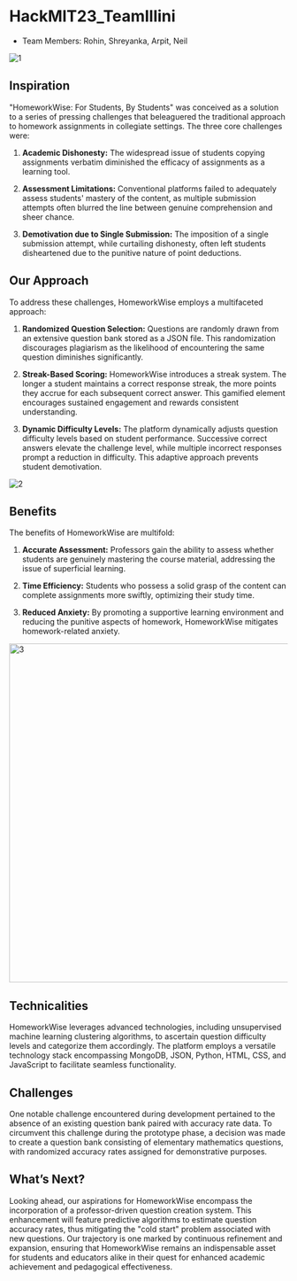 # HackMIT23_TeamIllini

- Team Members: Rohin, Shreyanka, Arpit, Neil

![1](https://github.com/shreyankasinha/HackMIT23_TeamIllini/assets/112669871/25abd3db-ce2d-4c4a-9a9f-180de9ec67c5)

## Inspiration

"HomeworkWise: For Students, By Students" was conceived as a solution to a series of pressing challenges that beleaguered the traditional approach to homework assignments in collegiate settings. The three core challenges were:

1. **Academic Dishonesty:** The widespread issue of students copying assignments verbatim diminished the efficacy of assignments as a learning tool.

2. **Assessment Limitations:** Conventional platforms failed to adequately assess students' mastery of the content, as multiple submission attempts often blurred the line between genuine comprehension and sheer chance.

3. **Demotivation due to Single Submission:** The imposition of a single submission attempt, while curtailing dishonesty, often left students disheartened due to the punitive nature of point deductions.

## Our Approach

To address these challenges, HomeworkWise employs a multifaceted approach:

1. **Randomized Question Selection:** Questions are randomly drawn from an extensive question bank stored as a JSON file. This randomization discourages plagiarism as the likelihood of encountering the same question diminishes significantly.

2. **Streak-Based Scoring:** HomeworkWise introduces a streak system. The longer a student maintains a correct response streak, the more points they accrue for each subsequent correct answer. This gamified element encourages sustained engagement and rewards consistent understanding.

3. **Dynamic Difficulty Levels:** The platform dynamically adjusts question difficulty levels based on student performance. Successive correct answers elevate the challenge level, while multiple incorrect responses prompt a reduction in difficulty. This adaptive approach prevents student demotivation.

![2](https://github.com/shreyankasinha/HackMIT23_TeamIllini/assets/112669871/abd3a35e-1b46-4294-99c8-0ef3dfa98901)


## Benefits

The benefits of HomeworkWise are multifold:

1. **Accurate Assessment:** Professors gain the ability to assess whether students are genuinely mastering the course material, addressing the issue of superficial learning.

2. **Time Efficiency:** Students who possess a solid grasp of the content can complete assignments more swiftly, optimizing their study time.

3. **Reduced Anxiety:** By promoting a supportive learning environment and reducing the punitive aspects of homework, HomeworkWise mitigates homework-related anxiety.


<img width="612" alt="3" src="https://github.com/shreyankasinha/HackMIT23_TeamIllini/assets/112669871/edf9f1d3-4d0d-4a17-89e9-f2c24a172470">

## Technicalities

HomeworkWise leverages advanced technologies, including unsupervised machine learning clustering algorithms, to ascertain question difficulty levels and categorize them accordingly. The platform employs a versatile technology stack encompassing MongoDB, JSON, Python, HTML, CSS, and JavaScript to facilitate seamless functionality.

## Challenges

One notable challenge encountered during development pertained to the absence of an existing question bank paired with accuracy rate data. To circumvent this challenge during the prototype phase, a decision was made to create a question bank consisting of elementary mathematics questions, with randomized accuracy rates assigned for demonstrative purposes.

## What’s Next?

Looking ahead, our aspirations for HomeworkWise encompass the incorporation of a professor-driven question creation system. This enhancement will feature predictive algorithms to estimate question accuracy rates, thus mitigating the "cold start" problem associated with new questions. Our trajectory is one marked by continuous refinement and expansion, ensuring that HomeworkWise remains an indispensable asset for students and educators alike in their quest for enhanced academic achievement and pedagogical effectiveness.

